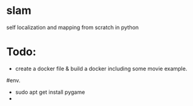 # slam
self localization and mapping from scratch in python

# Todo:
- create a docker file & build a docker including some movie example. 

#env.
- sudo apt get install pygame
- 
